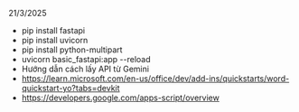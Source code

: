 21/3/2025
- pip install fastapi
- pip install uvicorn
- pip install python-multipart
- uvicorn basic_fastapi:app --reload
- Hướng dẫn cách lấy API từ Gemini
- https://learn.microsoft.com/en-us/office/dev/add-ins/quickstarts/word-quickstart-yo?tabs=devkit
- https://developers.google.com/apps-script/overview